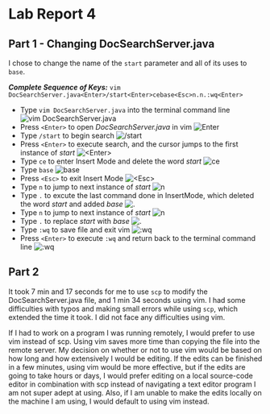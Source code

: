 # Lab Report 4
## Part 1 - Changing DocSearchServer.java

I chose to change the name of the `start` parameter and all of its uses to `base`.

***Complete Sequence of Keys:*** `vim DocSearchServer.java<Enter>/start<Enter>cebase<Esc>n.n.:wq<Enter>`
- Type `vim DocSearchServer.java` into the terminal command line ![`vim DocSearchServer.java`](LabReport_4.1.png)
- Press `<Enter>` to open *DocSearchServer.java* in vim ![`Enter`](LabReport_4.2.png)
- Type `/start` to begin search ![`/start`](LabReport_4.3.png)
- Press `<Enter>` to execute search, and the cursor jumps to the first instance of *start* ![`<Enter>`](LabReport_4.4.png)
- Type `ce` to enter Insert Mode and delete the word *start* ![`ce`](LabReport_4.5.png)
- Type `base` ![`base`](LabReport_4.6.png)
- Press `<Esc>` to exit Insert Mode ![`<Esc>`](LabReport_4.15.png)
- Type `n` to jump to next instance of *start* ![`n`](LabReport_4.7.png)
- Type `.` to excute the last command done in InsertMode, which deleted the word *start* and added *base* ![`.`](LabReport_4.8.png)
- Type `n` to jump to next instance of *start* ![`n`](LabReport_4.9.png)
- Type `.` to replace *start* with *base* ![`.`](LabReport_4.10.png)
- Type `:wq` to save file and exit vim ![`:wq`](LabReport_4.16.png)
- Press `<Enter>` to execute `:wq` and return back to the terminal command line ![`:wq`](LabReport_4.14.png)

## Part 2

It took 7 min and 17 seconds for me to use `scp` to modify the DocSearchServer.java file, and 1 min 34 seconds using vim. I had some difficulties with typos and making small errors while using `scp`, which extended the time it took. I did not face any difficulties using vim.

If I had to work on a program I was running remotely, I would prefer to use vim instead of scp. Using vim saves more time than copying the file into the remote server. My decision on whether or not to use vim would be based on how long and how extensively I would be editing. If the edits can be finished in a few minutes, using vim would be more effective, but if the edits are going to take hours or days, I would prefer editing on a local source-code editor in combination with scp instead of navigating a text editor program I am not super adept at using. Also, if I am unable to make the edits locally on the machine I am using, I would default to using vim instead.

